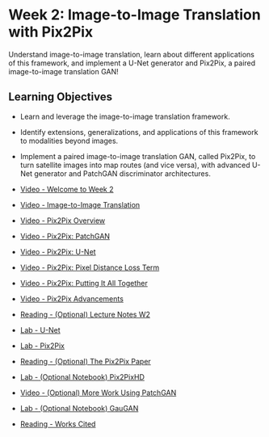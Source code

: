 # Week 2: Image-to-Image Translation with Pix2Pix

Understand image-to-image translation, learn about different applications of this framework, and implement a U-Net generator and Pix2Pix, a paired image-to-image translation GAN!

## Learning Objectives

- Learn and leverage the image-to-image translation framework.
- Identify extensions, generalizations, and applications of this framework to modalities beyond images.
- Implement a paired image-to-image translation GAN, called Pix2Pix, to turn satellite images into map routes (and vice versa), with advanced U-Net generator and PatchGAN discriminator architectures.

- [Video - Welcome to Week 2](https://www.coursera.org/learn/apply-generative-adversarial-networks-gans/lecture/Lr3yq/welcome-to-week-2)

- [Video - Image-to-Image Translation](https://www.coursera.org/learn/apply-generative-adversarial-networks-gans/lecture/sY4Fc/image-to-image-translation)

- [Video - Pix2Pix Overview](https://www.coursera.org/learn/apply-generative-adversarial-networks-gans/lecture/X9EOT/pix2pix-overview)

- [Video - Pix2Pix: PatchGAN](https://www.coursera.org/learn/apply-generative-adversarial-networks-gans/lecture/jSbor/pix2pix-patchgan)

- [Video - Pix2Pix: U-Net](https://www.coursera.org/learn/apply-generative-adversarial-networks-gans/lecture/Xr0NK/pix2pix-u-net)

- [Video - Pix2Pix: Pixel Distance Loss Term](https://www.coursera.org/learn/apply-generative-adversarial-networks-gans/lecture/dCfrx/pix2pix-pixel-distance-loss-term)

- [Video - Pix2Pix: Putting It All Together](https://www.coursera.org/learn/apply-generative-adversarial-networks-gans/lecture/8Y1hC/pix2pix-putting-it-all-together)

- [Video - Pix2Pix Advancements](https://www.coursera.org/learn/apply-generative-adversarial-networks-gans/lecture/2xaZs/pix2pix-advancements)

- [Reading - (Optional) Lecture Notes W2](./Readings/C3_W2.pdf)

- [Lab - U-Net](./Labs/C3W2A_Assignment.ipynb)

- [Lab - Pix2Pix](./Labs/C3W2B_Assignment.ipynb)

- [Reading - (Optional) The Pix2Pix Paper](https://arxiv.org/abs/1611.07004)

- [Lab - (Optional Notebook) Pix2PixHD](./Labs/C3W2_Pix2PixHD_(Optional).ipynb)

- [Video - (Optional) More Work Using PatchGAN](https://arxiv.org/abs/1803.07422)

- [Lab - (Optional Notebook) GauGAN](./Labs/C3W2_GauGAN_(Optional).ipynb)

- [Reading - Works Cited](https://www.coursera.org/learn/apply-generative-adversarial-networks-gans/supplement/ivm6w/works-cited)
